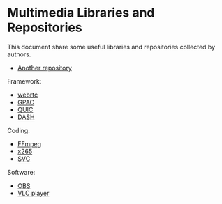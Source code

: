 # Multimedia Libraries and Repositories

This document share some useful libraries and repositories collected by authors.

+ [Another repository](https://github.com/VideoForage/Video-Lit)

Framework:

+ [webrtc](https://webrtc.org/)
+ [GPAC](https://github.com/gpac/gpac)
+ [QUIC](https://www.chromium.org/quic)
+ [DASH](https://github.com/Dash-Industry-Forum/dash.js)

Coding:

+ [FFmpeg](https://ffmpeg.org/)
+ [x265](https://github.com/videolan/x265)
+ [SVC](https://avc.hhi.fraunhofer.de/svc)

Software:

+ [OBS](https://obsproject.com/)
+ [VLC player](https://www.videolan.org/)